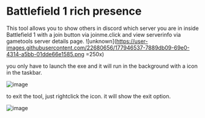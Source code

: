# Battlefield 1 rich presence
This tool allows you to show others in discord which server you are in inside Battlefield 1 with a join button via joinme.click and view serverinfo via gametools server details page.
![unknown](https://user-images.githubusercontent.com/22680656/177946537-7889db09-69e0-4314-a5bb-01dde66e1585.png =250x)

you only have to launch the exe and it will run in the background with a icon in the taskbar.

![image](https://user-images.githubusercontent.com/22680656/177947255-063bcee5-594c-4dbe-a471-6a4a2fe17440.png)

to exit the tool, just rightclick the icon. it will show the exit option.

![image](https://user-images.githubusercontent.com/22680656/177947453-b7c61efb-5320-449c-85e6-4c00b55405d1.png)
